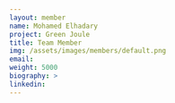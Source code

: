 ```yaml
---
layout: member
name: Mohamed Elhadary
project: Green Joule
title: Team Member
img: /assets/images/members/default.png
email:
weight: 5000
biography: >
linkedin:
---
```

